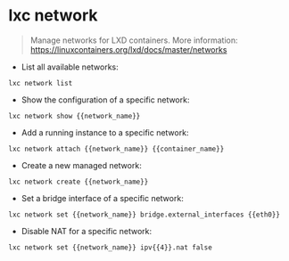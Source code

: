 # lxc network

> Manage networks for LXD containers.
> More information: <https://linuxcontainers.org/lxd/docs/master/networks>

- List all available networks:

`lxc network list`

- Show the configuration of a specific network:

`lxc network show {{network_name}}`

- Add a running instance to a specific network:

`lxc network attach {{network_name}} {{container_name}}`

- Create a new managed network:

`lxc network create {{network_name}}`

- Set a bridge interface of a specific network:

`lxc network set {{network_name}} bridge.external_interfaces {{eth0}}`

- Disable NAT for a specific network:

`lxc network set {{network_name}} ipv{{4}}.nat false`
